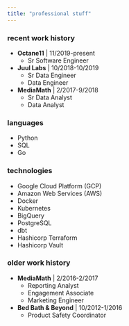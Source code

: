```yaml
---
title: "professional stuff"
---
```


### recent work history

* **Octane11** | 11/2019-present
    * Sr Software Engineer
* **Juul Labs** | 10/2018-10/2019
    * Sr Data Engineer
    * Data Engineer
* **MediaMath** | 2/2017-9/2018
    * Sr Data Analyst
    * Data Analyst

### languages

* Python
* SQL
* Go

### technologies

* Google Cloud Platform (GCP)
* Amazon Web Services (AWS)
* Docker
* Kubernetes
* BigQuery
* PostgreSQL
* dbt
* Hashicorp Terraform
* Hashicorp Vault

### older work history

* **MediaMath** | 2/2016-2/2017
    * Reporting Analyst
    * Engagement Associate
    * Marketing Engineer
* **Bed Bath & Beyond** | 10/2012-1/2016
    * Product Safety Coordinator